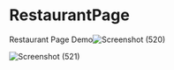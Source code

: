 # RestaurantPage

Restaurant Page 
Demo![Screenshot (520)](https://user-images.githubusercontent.com/102666296/214768402-48a360ef-0d91-41d7-b264-1b405faf16f3.png)

![Screenshot (521)](https://user-images.githubusercontent.com/102666296/214768420-15f29cd5-7f45-4acd-a99d-a954ce7e91ae.png)
